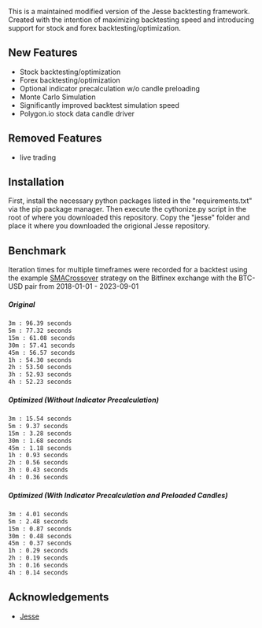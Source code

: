 This is a maintained modified version of the Jesse backtesting framework. Created with the intention of maximizing backtesting speed and introducing support for stock and forex backtesting/optimization. 


## New Features

* Stock backtesting/optimization 
* Forex backtesting/optimization
* Optional indicator precalculation w/o candle preloading
* Monte Carlo Simulation
* Significantly improved backtest simulation speed
* Polygon.io stock data candle driver

## Removed Features

* live trading

## Installation 

First, install the necessary python packages listed in the "requirements.txt" via the pip package manager. Then execute the cythonize.py script in the root of where you downloaded this repository. Copy the "jesse" folder and place it where you downloaded the origional Jesse repository. 


## Benchmark

Iteration times for multiple timeframes were recorded for a backtest using the example [SMACrossover](https://github.com/jesse-ai/example-strategies/blob/master/SMACrossover/__init__.py) strategy on the Bitfinex exchange with the BTC-USD pair from 2018-01-01 - 2023-09-01
##### Original 

```bash
3m : 96.39 seconds 
5m : 77.32 seconds
15m : 61.08 seconds
30m : 57.41 seconds
45m : 56.57 seconds
1h : 54.30 seconds
2h : 53.50 seconds
3h : 52.93 seconds
4h : 52.23 seconds
```

##### Optimized (Without Indicator Precalculation)

```bash
3m : 15.54 seconds 
5m : 9.37 seconds
15m : 3.28 seconds
30m : 1.68 seconds
45m : 1.18 seconds
1h : 0.93 seconds 
2h : 0.56 seconds
3h : 0.43 seconds
4h : 0.36 seconds
```

##### Optimized (With Indicator Precalculation and Preloaded Candles)

```bash
3m : 4.01 seconds 
5m : 2.48 seconds
15m : 0.87 seconds 
30m : 0.48 seconds
45m : 0.37 seconds
1h : 0.29 seconds
2h : 0.19 seconds
3h : 0.16 seconds
4h : 0.14 seconds
```

## Acknowledgements

 - [Jesse](https://github.com/jesse-ai/jesse)